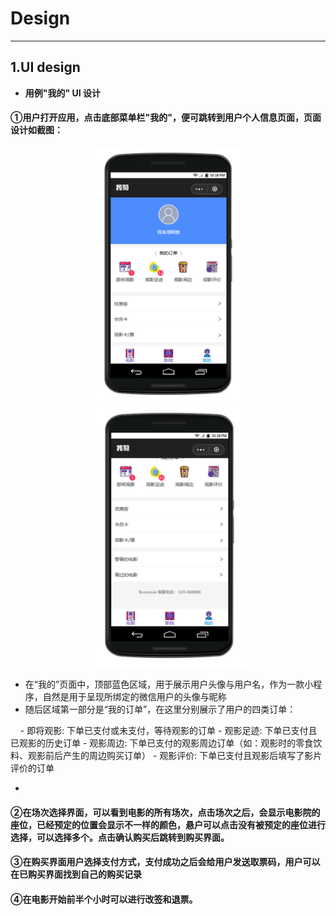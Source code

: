 ﻿# Design
 ---

## 1.UI design

- **用例"我的" UI 设计**

 #### ①用户打开应用，点击底部菜单栏"我的"，便可跳转到用户个人信息页面，页面设计如截图：
<center>
 
 <img width = 250 src = "https://github.com/BruMovie/Dashboard/blob/gh-pages/doc/images/UI/mine1.png?raw=true"> <img width = 253 src = "https://github.com/BruMovie/Dashboard/blob/gh-pages/doc/images/UI/mine2.png?raw=true">

</center>
   
   - 在“我的”页面中，顶部蓝色区域，用于展示用户头像与用户名，作为一款小程序，自然是用于呈现所绑定的微信用户的头像与昵称
   
   - 随后区域第一部分是“我的订单”，在这里分别展示了用户的四类订单：
     
     - 即将观影: 下单已支付或未支付，等待观影的订单
     - 观影足迹: 下单已支付且已观影的历史订单
     - 观影周边: 下单已支付的观影周边订单（如：观影时的零食饮料、观影前后产生的周边购买订单）
     - 观影评价: 下单已支付且观影后填写了影片评价的订单
     
   - 
 
#### ②在场次选择界面，可以看到电影的所有场次，点击场次之后，会显示电影院的座位，已经预定的位置会显示不一样的颜色，悬户可以点击没有被预定的座位进行选择，可以选择多个。点击确认购买后跳转到购买界面。

#### ③在购买界面用户选择支付方式，支付成功之后会给用户发送取票码，用户可以在已购买界面找到自己的购买记录

#### ④在电影开始前半个小时可以进行改签和退票。
